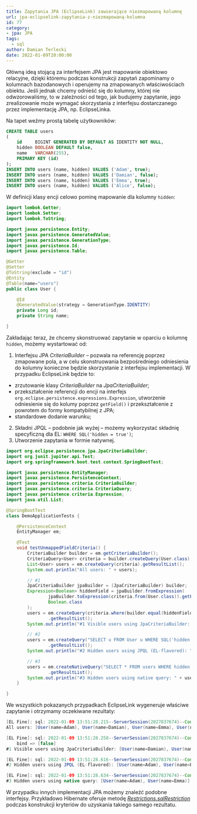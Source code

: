 ```yaml
---
title: Zapytania JPA (EclipseLink) zawierające niezmapowaną kolumnę
url: jpa-eclipselink-zapytania-z-niezmapowaną-kolumna
id: 77
category:
- jpa: JPA
tags:
  - sql
author: Damian Terlecki
date: 2022-01-09T20:00:00
---
```


Główną ideą stojącą za interfejsem JPA jest mapowanie obiektowo relacyjne, dzięki któremu podczas konstrukcji zapytań
zapominamy o kolumnach bazodanowych i operujemy na zmapowanych właściwościach obiektu. Jeśli jednak chcemy
odnieść się do kolumny, której nie odwzorowaliśmy, to w zależności od tego, jak budujemy zapytanie, jego zrealizowanie
może wymagać skorzystania z interfejsu dostarczanego przez implementację JPA, np. EclipseLinka.

Na tapet weźmy prostą tabelę użytkowników:

```sql
CREATE TABLE users
(
    id     BIGINT GENERATED BY DEFAULT AS IDENTITY NOT NULL,
    hidden BOOLEAN DEFAULT false,
    name   VARCHAR(255),
    PRIMARY KEY (id)
);
INSERT INTO users (name, hidden) VALUES ('Adam', true);
INSERT INTO users (name, hidden) VALUES ('Damian', false);
INSERT INTO users (name, hidden) VALUES ('Emma', true);
INSERT INTO users (name, hidden) VALUES ('Alice', false);
```

W definicji klasy encji celowo pominę mapowanie dla kolumny `hidden`:

```java
import lombok.Getter;
import lombok.Setter;
import lombok.ToString;

import javax.persistence.Entity;
import javax.persistence.GeneratedValue;
import javax.persistence.GenerationType;
import javax.persistence.Id;
import javax.persistence.Table;

@Getter
@Setter
@ToString(exclude = "id")
@Entity
@Table(name="users")
public class User {

    @Id
    @GeneratedValue(strategy = GenerationType.IDENTITY)
    private Long id;
    private String name;

}
```

Zakładając teraz, że chcemy skonstruować zapytanie w oparciu o kolumnę `hidden`, możemy wystartować od:
1. Interfejsu JPA *CriteriaBuilder* – pozwala na referencję poprzez zmapowane pola, a w celu skonstruowania bezpośredniego odniesienia do kolumny konieczne będzie skorzystanie z interfejsu implementacji. W przypadku EclipseLink będzie to:
  - zrzutowanie klasy *CriteriaBuilder* na *JpaCriteriaBuilder*;
  - przekształcenie referencji do encji na interfejs `org.eclipse.persistence.expressions.Expression`, utworzenie odniesienie się do kolumy poprzez `getField()` i przekształcenie z powrotem do formy kompatybilnej z JPA;
  - standardowe dodanie warunku;
2. Składni JPQL – podobnie jak wyżej – możemy wykorzystać składnię specyficzną dla EL: `WHERE SQL('hidden = true')`;
3. Utworzenie zapytania w formie natywnej.

```java
import org.eclipse.persistence.jpa.JpaCriteriaBuilder;
import org.junit.jupiter.api.Test;
import org.springframework.boot.test.context.SpringBootTest;

import javax.persistence.EntityManager;
import javax.persistence.PersistenceContext;
import javax.persistence.criteria.CriteriaBuilder;
import javax.persistence.criteria.CriteriaQuery;
import javax.persistence.criteria.Expression;
import java.util.List;

@SpringBootTest
class DemoApplicationTests {

    @PersistenceContext
    EntityManager em;

    @Test
    void testUnmappedFieldCriteria() {
        CriteriaBuilder builder = em.getCriteriaBuilder();
        CriteriaQuery<User> criteria = builder.createQuery(User.class);
        List<User> users = em.createQuery(criteria).getResultList();
        System.out.println("All users: " + users);

        // #1
        JpaCriteriaBuilder jpaBuilder = (JpaCriteriaBuilder) builder;
        Expression<Boolean> hiddenField = jpaBuilder.fromExpression(
                jpaBuilder.toExpression(criteria.from(User.class)).getField("hidden"),
                Boolean.class
        );
        users = em.createQuery(criteria.where(builder.equal(hiddenField, false)))
                .getResultList();
        System.out.println("#1 Visible users using JpaCriteriaBuilder: " + users);

        // #2
        users = em.createQuery("SELECT u FROM User u WHERE SQL('hidden = true')", User.class)
                .getResultList();
        System.out.println("#2 Hidden users using JPQL (EL-flavored): " + users);

        // #3
        users = em.createNativeQuery("SELECT * FROM users WHERE hidden = true", User.class)
                .getResultList();
        System.out.println("#3 Hidden users using native query: " + users);
    }

}
```

We wszystkich pokazanych przypadkach EclipseLink wygeneruje właściwe zapytanie i otrzymamy oczekiwane rezultaty:
```java
[EL Fine]: sql: 2022-01-09 13:51:28.215--ServerSession(2027837674)--Connection(1139915666)--Thread(Thread[main,5,main])--SELECT ID, NAME FROM users
All users: [User(name=Adam), User(name=Damian), User(name=Emma), User(name=Alice)]

[EL Fine]: sql: 2022-01-09 13:51:28.258--ServerSession(2027837674)--Connection(1139915666)--Thread(Thread[main,5,main])--SELECT ID, NAME FROM users WHERE (hidden = ?)
    bind => [false]
#1 Visible users using JpaCriteriaBuilder: [User(name=Damian), User(name=Alice)]

[EL Fine]: sql: 2022-01-09 13:51:28.616--ServerSession(2027837674)--Connection(1139915666)--Thread(Thread[main,5,main])--SELECT ID, NAME FROM users WHERE hidden = true
#2 Hidden users using JPQL (EL-flavored): [User(name=Adam), User(name=Emma)]

[EL Fine]: sql: 2022-01-09 13:51:28.634--ServerSession(2027837674)--Connection(1139915666)--Thread(Thread[main,5,main])--SELECT * FROM users WHERE hidden = true
#3 Hidden users using native query: [User(name=Adam), User(name=Emma)]
```

W przypadku innych implementacji JPA możemy znaleźć podobne interfejsy. Przykładowo Hibernate oferuje metodę [*Restrictions.sqlRestriction*](https://docs.jboss.org/hibernate/orm/5.2/javadocs/org/hibernate/criterion/Restrictions.html#sqlRestriction-java.lang.String-)
podczas konstrukcji kryteriów do uzyskania takiego samego rezultatu.